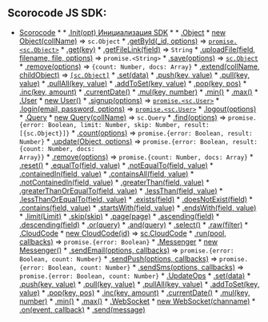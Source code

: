## Scorocode JS SDK: 

* [Scorocode](sc.md#Scorocode)
    * 
        * [.Init(opt) Инициализация SDK](sc.md#Scorocode+Init)
    * 
        * [.Object](sc.Object.md#sc.Object)
            * [new Object(collName)](sc.Object.md#new_sc.Object_new) ⇒ <code>sc.Object</code>
            * [.getById(_id, options)](sc.Object.md#sc.Object+getById) ⇒ <code>[promise.&lt;sc.Object&gt;](sc.Object.md#sc.Object)</code>
            * [.get(key)](sc.Object.md#sc.Object+get)
            * [.getFileLink(field)](sc.Object.md#sc.Object+getFileLink) ⇒ <code>String</code>
            * [.uploadFile(field, filename, file, options)](sc.Object.md#sc.Object+uploadFile) ⇒ <code>promise.&lt;String&gt;</code>
            * [.save(options)](sc.Object.md#sc.Object+save) ⇒ <code>[sc.Object](sc.Object.md#sc.Object)</code>
            * [.remove(options)](sc.Object.md#sc.Object+remove) ⇒ <code>{count: Number, docs: Array}</code>
            * [.extend(collName, childObject)](sc.Object.md#sc.Object+extend) ⇒ <code>[\[sc.Object\]](sc.Object.md#sc.Object)</code>
            * [.set(data)](sc.Object.md#sc.Object+set)
            * [.push(key, value)](sc.Object.md#sc.Object+push) 
            * [.pull(key, value)](sc.Object.md#sc.Object+pull) 
            * [.pullAll(key, value)](sc.Object.md#sc.Object+pullAll) 
            * [.addToSet(key, value)](sc.Object.md#sc.Object+addToSet) 
            * [.pop(key, pos)](sc.Object.md#sc.Object+pop) 
            * [.inc(key, amount)](sc.Object.md#sc.Object+inc)
            * [.currentDate()](sc.Object.md#sc.Object+currentDate)
            * [.mul(key, number)](sc.Object.md#sc.Object+mul)
            * [.min()](sc.Object.md#sc.Object+min)
            * [.max()](sc.Object.md#sc.Object+max)
        * [.User](sc.User.md#sc.User)
            * [new User()](sc.User.md#new_sc.User_new)
            * [.signup(options)](sc.User.md#sc.User+signup) ⇒ <code>[promise.&lt;sc.User&gt;](sc.User.md#sc.User)</code>
            * [.login(email, password, options)](sc.User.md#sc.User+login) ⇒ <code>[promise.&lt;sc.User&gt;](sc.User.md#sc.User)</code>
            * [.logout(options)](sc.User.md#sc.User+logout)
        * [.Query](sc.Query.md#sc.Query)
            * [new Query(collName)](sc.Query.md#new_sc.Query_new) ⇒ <code>sc.Query</code>
            * [.find(options)](sc.Query.md#sc.Query+find) ⇒ <code>promise.{error: Boolean, limit: Number, skip: Number, result: [{sc.Object}]}</code>
            * [.count(options)](sc.Query.md#sc.Query+count) ⇒ <code>promise.{error: Boolean, result: Number}</code>
            * [.update(Object, options)](sc.Query.md#sc.Query+update) ⇒ <code>promise.{error: Boolean, result: {count: Number, docs: Array}}</code>
            * [.remove(options)](sc.Query.md#sc.Query+remove) ⇒ <code>promise.{count: Number, docs: Array}</code>
            * [.reset()](sc.Query.md#sc.Query+reset) 
            * [.equalTo(field, value)](sc.Query.md#sc.Query+equalTo) 
            * [.notEqualTo(field, value)](sc.Query.md#sc.Query+notEqualTo) 
            * [.containedIn(field, value)](sc.Query.md#sc.Query+containedIn) 
            * [.containsAll(field, value)](sc.Query.md#sc.Query+containsAll) 
            * [.notContainedIn(field, value)](sc.Query.md#sc.Query+notContainedIn) 
            * [.greaterThan(field, value)](sc.Query.md#sc.Query+greaterThan) 
            * [.greaterThanOrEqualTo(field, value)](sc.Query.md#sc.Query+greaterThanOrEqualTo) 
            * [.lessThan(field, value)](sc.Query.md#sc.Query+lessThan) 
            * [.lessThanOrEqualTo(field, value)](sc.Query.md#sc.Query+lessThanOrEqualTo) 
            * [.exists(field)](sc.Query.md#sc.Query+exists) 
            * [.doesNotExist(field)](sc.Query.md#sc.Query+doesNotExist) 
            * [.contains(field, value)](sc.Query.md#sc.Query+contains) 
            * [.startsWith(field, value)](sc.Query.md#sc.Query+startsWith) 
            * [.endsWith(field, value)](sc.Query.md#sc.Query+endsWith) 
            * [.limit(Limit)](sc.Query.md#sc.Query+limit) 
            * [.skip(skip)](sc.Query.md#sc.Query+skip)
            * [.page(page)](sc.Query.md#sc.Query+page) 
            * [.ascending(field)](sc.Query.md#sc.Query+ascending)
            * [.descending(field)](sc.Query.md#sc.Query+descending) 
            * [.or(query)](sc.Query.md#sc.Query+or)
            * [.and(query)](sc.Query.md#sc.Query+and) 
            * [.select()](sc.Query.md#sc.Query+select) 
            * [.raw(filter)](sc.Query.md#sc.Query+raw) 
        * [.CloudCode](sc.CloudCode.md#sc.CloudCode)
            * [new CloudCode(id)](sc.CloudCode.md#new_sc.CloudCode_new) ⇒ [sc.CloudCode](sc.CloudCode.md#sc.CloudCode)
            * [.run(pool, callbacks)](sc.CloudCode.md#sc.CloudCode+run) ⇒ <code>promise.{error: Boolean}</code>
        * [.Messenger](sc.Messenger.md#sc.Messenger)
            * [new Messenger()](sc.Messenger.md#new_sc.Messenger_new)
            * [.sendEmail(options, callbacks)](sc.Messenger.md#sc.Messenger+sendEmail) ⇒ <code>promise.{error: Boolean, count: Number}</code>
            * [.sendPush(options, callbacks)](sc.Messenger.md#sc.Messenger+sendPush) ⇒ <code>promise.{error: Boolean, count: Number}</code>
            * [.sendSms(options, callbacks)](sc.Messenger.md#sc.Messenger+sendSms) ⇒ <code>promise.{error: Boolean, count: Number}</code>
        * [.UpdateOps](sc.UpdateOps.md#sc.UpdateOps)
            * [.set(data)](sc.UpdateOps.md#sc.UpdateOps+set)
            * [.push(key, value)](sc.UpdateOps.md#sc.UpdateOps+push) 
            * [.pull(key, value)](sc.UpdateOps.md#sc.UpdateOps+pull) 
            * [.pullAll(key, value)](sc.UpdateOps.mdd#sc.UpdateOps+pullAll) 
            * [.addToSet(key, value)](sc.UpdateOps.md#sc.UpdateOps+addToSet) 
            * [.pop(key, pos)](sc.UpdateOps.md#sc.UpdateOps+pop) 
            * [.inc(key, amount)](sc.UpdateOps.md#sc.UpdateOps+inc)
            * [.currentDate()](sc.UpdateOps.mdd#sc.UpdateOps+currentDate)
            * [.mul(key, number)](sc.UpdateOps.md#sc.UpdateOps+mul)
            * [.min()](sc.UpdateOps.md#sc.UpdateOps+min)
            * [.max()](sc.UpdateOps.md#sc.UpdateOps+max)
        * [.WebSocket](sc.WebSocket.md#sc.WebSocket)
            * [new WebSocket(channame)](sc.WebSocket.md#new_sc.WebSocket_new)
            * [.on(event, callback)](sc.WebSocket.m#sc.WebSocket+on) 
            * [.send(message)](sc.WebSocket.m#sc.WebSocket+send) 
